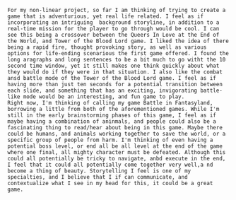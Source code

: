     For my non-linear project, so far I am thinking of trying to create a game that is adventurious, yet real life related. I feel as if incorporating an intriguing  background storyline, in addition to a real-time mission for the player to go through would be cool. I can see this being a crossover between the Queers In Love at the End of the World, and Tower of the Blood Lord game. I liked the idea of there being a rapid fire, thought provoking story, as well as various options for life-ending scenarious the first game offered. I found the long aragraphs and long sentences to be a bit much to go witht the 10 second time window, yet it still makes one think quickly about what they would do if they were in that situation. I also like the combat ansd battle mode of the Tower of the Blood Lord game. I feel as if having more than just ten seconds for a potential transition between each slide, and something that has an exciting, invigorating battle-like mode would be an interesting, and fun game to play.
    Right now, I'm thinking of calling my game Battle in Fantasyland, borrowing a little from both of the aforementioned games. While I'm still in the early brainstorming phases of this game, I feel as if maybe having a combination of aninmals, and people could also be a fascinating thing to read/hear about being in this game. Maybe there could be humans, and animals working together to save the world, or a specific group of people from harm. I'm thinking of even having a potential boss level, or end all be all level at the end of the game where one final, all mighty character must be defeated. Although this could all potentially be tricky to navigate, anbd execute in the end, I feel that it could all potentially come together very well,a nd become a thing of beauty. Storytelling I feel is one of my specialties, and I believe that I if can communicate, and contextualize what I see in my head for this, it could be a great game.
